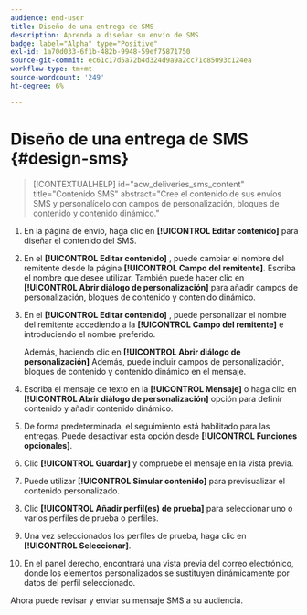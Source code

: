 ```yaml
---
audience: end-user
title: Diseño de una entrega de SMS
description: Aprenda a diseñar su envío de SMS
badge: label="Alpha" type="Positive"
exl-id: 1a70d033-6f1b-482b-9948-59ef75871750
source-git-commit: ec61c17d5a72b4d324d9a9a2cc71c85093c124ea
workflow-type: tm+mt
source-wordcount: '249'
ht-degree: 6%

---
```


# Diseño de una entrega de SMS {#design-sms}

>[!CONTEXTUALHELP]
>id="acw_deliveries_sms_content"
>title="Contenido SMS"
>abstract="Cree el contenido de sus envíos SMS y personalícelo con campos de personalización, bloques de contenido y contenido dinámico."

1. En la página de envío, haga clic en **[!UICONTROL Editar contenido]** para diseñar el contenido del SMS.

1. En el **[!UICONTROL Editar contenido]** , puede cambiar el nombre del remitente desde la página **[!UICONTROL Campo del remitente]**. Escriba el nombre que desee utilizar. También puede hacer clic en **[!UICONTROL Abrir diálogo de personalización]** para añadir campos de personalización, bloques de contenido y contenido dinámico.

1. En el **[!UICONTROL Editar contenido]** , puede personalizar el nombre del remitente accediendo a la **[!UICONTROL Campo del remitente]** e introduciendo el nombre preferido.

   Además, haciendo clic en **[!UICONTROL Abrir diálogo de personalización]** Además, puede incluir campos de personalización, bloques de contenido y contenido dinámico en el mensaje.

1. Escriba el mensaje de texto en la **[!UICONTROL Mensaje]** o haga clic en **[!UICONTROL Abrir diálogo de personalización]** opción para definir contenido y añadir contenido dinámico.

1. De forma predeterminada, el seguimiento está habilitado para las entregas. Puede desactivar esta opción desde **[!UICONTROL Funciones opcionales]**.

1. Clic **[!UICONTROL Guardar]** y compruebe el mensaje en la vista previa.

1. Puede utilizar **[!UICONTROL Simular contenido]** para previsualizar el contenido personalizado.

1. Clic **[!UICONTROL Añadir perfil(es) de prueba]** para seleccionar uno o varios perfiles de prueba o perfiles.

1. Una vez seleccionados los perfiles de prueba, haga clic en **[!UICONTROL Seleccionar]**.

1. En el panel derecho, encontrará una vista previa del correo electrónico, donde los elementos personalizados se sustituyen dinámicamente por datos del perfil seleccionado.

Ahora puede revisar y enviar su mensaje SMS a su audiencia.
